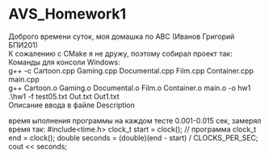 # AVS_Homework1
Доброго времени суток, моя домашка по АВС (Иванов Григорий БПИ201)                                                    
К сожалению с CMake я не дружу, поэтому собирал проект так:                                               
Команды для консоли Windows:                                                
g++ -c Cartoon.cpp Gaming.cpp Documental.cpp Film.cpp Container.cpp main.cpp                                            
g++ Cartoon.o Gaming.o Documental.o Film.o Container.o main.o -o hw1                                    
.\hw1 -f test05.txt Out.txt Out1.txt                                                      
Описание ввода в файле Description

время ыполнения программы на каждом тесте 0.001-0.015 сек, замерял время так:
#include<time.h>
clock_t start = clock();
// программа
clock_t end = clock();
double seconds = (double)(end - start) / CLOCKS_PER_SEC;
cout << seconds;
